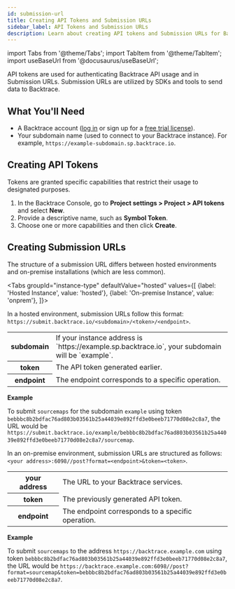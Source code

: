```yaml
---
id: submission-url
title: Creating API Tokens and Submission URLs
sidebar_label: API Tokens and Submission URLs
description: Learn about creating API tokens and Submission URLs for Backtrace.
---
```


import Tabs from '@theme/Tabs';
import TabItem from '@theme/TabItem';
import useBaseUrl from '@docusaurus/useBaseUrl';

API tokens are used for authenticating Backtrace API usage and in Submission URLs. Submission URLs are utilized by SDKs and tools to send data to Backtrace.

## What You'll Need

- A Backtrace account ([log in](https://backtrace.io/login) or sign up for a [free trial license](https://backtrace.io/sign-up)).
- Your subdomain name (used to connect to your Backtrace instance). For example, `https://example-subdomain.sp.backtrace.io`.
 
## Creating API Tokens

Tokens are granted specific capabilities that restrict their usage to designated purposes.

1. In the Backtrace Console, go to **Project settings > Project > API tokens** and select **New**.
2. Provide a descriptive name, such as **Symbol Token**.
3. Choose one or more capabilities and then click **Create**.

## Creating Submission URLs

The structure of a submission URL differs between hosted environments and on-premise installations (which are less common).

<Tabs
groupId="instance-type"
defaultValue="hosted"
values={[
{label: 'Hosted Instance', value: 'hosted'},
{label: 'On-premise Instance', value: 'onprem'},
]}>

<TabItem value="hosted">

In a hosted environment, submission URLs follow this format: `https://submit.backtrace.io/<subdomain>/<token>/<endpoint>`.

<table>
<tr><th>subdomain</th><td>If your instance address is `https://example.sp.backtrace.io`, your subdomain will be `example`.</td></tr>
<tr><th>token</th><td>The API token generated earlier.</td></tr>
<tr><th>endpoint</th><td>The endpoint corresponds to a specific operation.</td></tr>
</table>

**Example**

To submit `sourcemaps` for the subdomain `example` using token `bebbbc8b2bdfac76ad803b03561b25a44039e892ffd3e0beeb71770d08e2c8a7`, the URL would be `https://submit.backtrace.io/example/bebbbc8b2bdfac76ad803b03561b25a44039e892ffd3e0beeb71770d08e2c8a7/sourcemap`.

</TabItem>

<TabItem value="onprem">

In an on-premise environment, submission URLs are structured as follows: `<your address>:6098//post?format=<endpoint>&token=<token>`.

<table>
<tr><th>your address</th><td>The URL to your Backtrace services.</td></tr>
<tr><th>token</th><td>The previously generated API token.</td></tr>
<tr><th>endpoint</th><td>The endpoint corresponds to a specific operation.</td></tr>
</table>

**Example**

To submit `sourcemaps` to the address `https://backtrace.example.com` using token `bebbbc8b2bdfac76ad803b03561b25a44039e892ffd3e0beeb71770d08e2c8a7`, the URL would be `https://backtrace.example.com:6098//post?format=sourcemap&token=bebbbc8b2bdfac76ad803b03561b25a44039e892ffd3e0beeb71770d08e2c8a7`.

</TabItem>
</Tabs>
